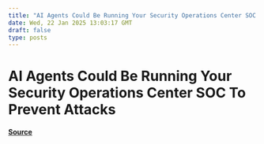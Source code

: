 ```yaml
---
title: "AI Agents Could Be Running Your Security Operations Center SOC To Prevent Attacks"
date: Wed, 22 Jan 2025 13:03:17 GMT
draft: false
type: posts
---
```

# AI Agents Could Be Running Your Security Operations Center SOC To Prevent Attacks









#### [Source](https://hackernoon.com/ai-agent-could-be-running-your-security-operations-center-to-prevent-attacks?source=rss)

